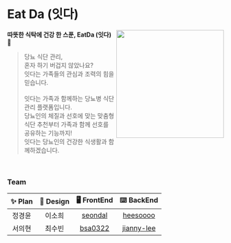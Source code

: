 # Eat Da (잇다)

<img align="right" width="250px" src="https://user-images.githubusercontent.com/75469131/217806122-274698ae-aee8-4382-a3b4-e41a557fcc20.png" />

**따뜻한 식탁에 건강 한 스푼, EatDa (잇다) 🥗**

> 당뇨 식단 관리, <br/>
혼자 하기 버겁지 않았나요? <br/>
잇다는 가족들의 관심과 조력의 힘을 믿습니다. <br/> <br/>
잇다는 가족과 함께하는 당뇨병 식단관리 플랫폼입니다. <br/>
당뇨인의 체질과 선호에 맞는 맞춤형 식단 추천부터 가족과 함께 선호를 공유하는 기능까지! <br/>
잇다는 당뇨인의 건강한 식생활과 함께하겠습니다.

<br/>

### Team
| ✨ Plan | 🎨 Design | 🖥 FrontEnd | ⌨️ BackEnd |
|:-:|:-:|:-:|:-:|
| 정경윤 | 이소희 | [seondal](https://github.com/seondal) | [heesoooo](https://github.com/heeeesoo) |
| 서의현 | 최수빈 | [bsa0322](https://github.com/bsa0322) | [jianny-lee](https://github.com/jianny-lee) |
